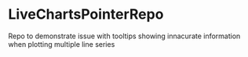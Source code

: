 # LiveChartsPointerRepo
Repo to demonstrate issue with tooltips showing innacurate information when plotting multiple line series
